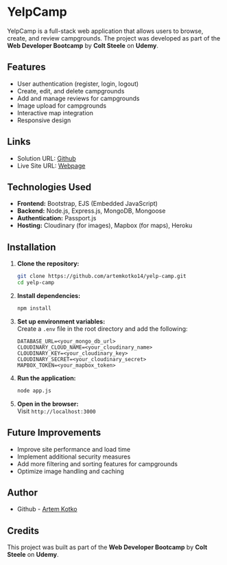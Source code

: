 # YelpCamp

YelpCamp is a full-stack web application that allows users to browse, create, and review campgrounds. The project was developed as part of the **Web Developer Bootcamp** by **Colt Steele** on **Udemy**.

## Features

- User authentication (register, login, logout)
- Create, edit, and delete campgrounds
- Add and manage reviews for campgrounds
- Image upload for campgrounds
- Interactive map integration
- Responsive design

## Links

- Solution URL: [Github](https://github.com/artemkotko14/yelp-camp)
- Live Site URL: [Webpage](https://yelp-camp-dgrl.onrender.com/)

## Technologies Used

- **Frontend:** Bootstrap, EJS (Embedded JavaScript)
- **Backend:** Node.js, Express.js, MongoDB, Mongoose
- **Authentication:** Passport.js
- **Hosting:** Cloudinary (for images), Mapbox (for maps), Heroku

## Installation

1. **Clone the repository:**
   ```sh
   git clone https://github.com/artemkotko14/yelp-camp.git
   cd yelp-camp
   ```

2. **Install dependencies:**
   ```sh
   npm install
   ```

3. **Set up environment variables:**  
   Create a `.env` file in the root directory and add the following:
   ```env
   DATABASE_URL=<your_mongo_db_url>
   CLOUDINARY_CLOUD_NAME=<your_cloudinary_name>
   CLOUDINARY_KEY=<your_cloudinary_key>
   CLOUDINARY_SECRET=<your_cloudinary_secret>
   MAPBOX_TOKEN=<your_mapbox_token>
   ```

4. **Run the application:**
   ```sh
   node app.js
   ```

5. **Open in the browser:**  
   Visit `http://localhost:3000`

## Future Improvements

- Improve site performance and load time
- Implement additional security measures
- Add more filtering and sorting features for campgrounds
- Optimize image handling and caching

## Author

- Github - [Artem Kotko](https://github.com/artemkotko14)

## Credits

This project was built as part of the **Web Developer Bootcamp** by **Colt Steele** on **Udemy**.


